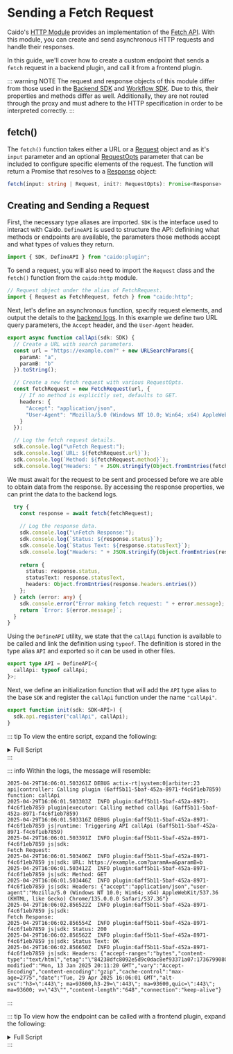 # Sending a Fetch Request

Caido's [HTTP Module](/reference/modules/caido/http.md) provides an implementation of the [Fetch API](https://developer.mozilla.org/en-US/docs/Web/API/Fetch_API). With this module, you can create and send asynchronous HTTP requests and handle their responses.

In this guide, we'll cover how to create a custom endpoint that sends a `fetch` request in a backend plugin, and call it from a frontend plugin.

::: warning NOTE
The request and response objects of this module differ from those used in the [Backend SDK](/reference/sdks/backend/index.md) and [Workflow SDK](/reference/sdks/workflow/index.md). Due to this, their properties and methods differ as well. Additionally, they are not routed through the proxy and must adhere to the HTTP specification in order to be interpreted correctly.
:::

## fetch()

The `fetch()` function takes either a URL or a [Request](/reference/modules/caido/http.html#request) object and as it's `input` parameter and an optional [RequestOpts](/reference/modules/caido/http.html#requestopts) parameter that can be included to configure specific elements of the request. The function will return a Promise that resolves to a [Response](/reference/modules/caido/http.html#response) object:

``` ts
fetch(input: string | Request, init?: RequestOpts): Promise<Response>
```

## Creating and Sending a Request

First, the necessary type aliases are imported. `SDK` is the interface used to interact with Caido. `DefineAPI` is used to structure the API: definining what methods or endpoints are available, the parameters those methods accept and what types of values they return.

``` ts
import { SDK, DefineAPI } from "caido:plugin";
```

To send a request, you will also need to import the `Request` class and the `fetch()` function from the `caido:http` module.

``` ts
// Request object under the alias of FetchRequest.
import { Request as FetchRequest, fetch } from "caido:http";
```

Next, let's define an asynchronous function, specify request elements, and output the details to the [backend logs](https://docs.caido.io/reference/internal_files.html). In this example we define two URL query parameters, the `Accept` header, and the `User-Agent` header.

``` ts
export async function callApi(sdk: SDK) {
  // Create a URL with search parameters.
  const url = "https://example.com?" + new URLSearchParams({
    paramA: "a",
    paramB: "b"
  }).toString();

  // Create a new fetch request with various RequestOpts.
  const fetchRequest = new FetchRequest(url, {
    // If no method is explicitly set, defaults to GET.
    headers: {
      "Accept": "application/json",
      "User-Agent": "Mozilla/5.0 (Windows NT 10.0; Win64; x64) AppleWebKit/537.36 (KHTML, like Gecko) Chrome/135.0.0.0 Safari/537.36"
    }
  });

  // Log the fetch request details.
  sdk.console.log("\nFetch Request:");
  sdk.console.log(`URL: ${fetchRequest.url}`);
  sdk.console.log(`Method: ${fetchRequest.method}`);
  sdk.console.log("Headers: " + JSON.stringify(Object.fromEntries(fetchRequest.headers.entries())));
```

We must await for the request to be sent and processed before we are able to obtain data from the response. By accessing the response properties, we can print the data to the backend logs.

``` ts
  try {
    const response = await fetch(fetchRequest);
    
    // Log the response data.
    sdk.console.log("\nFetch Response:");
    sdk.console.log(`Status: ${response.status}`);
    sdk.console.log(`Status Text: ${response.statusText}`);
    sdk.console.log("Headers: " + JSON.stringify(Object.fromEntries(response.headers.entries())));
    
    return {
      status: response.status,
      statusText: response.statusText,
      headers: Object.fromEntries(response.headers.entries())
    };
  } catch (error: any) {
    sdk.console.error("Error making fetch request: " + error.message);
    return `Error: ${error.message}`;
  }
}
```

Using the `DefineAPI` utility, we state that the `callApi` function is available to be called and link the definition using `typeof`. The definition is stored in the type alias `API` and exported so it can be used in other files.

``` ts
export type API = DefineAPI<{
  callApi: typeof callApi;
}>;
```

Next, we define an initialization function that will add the `API` type alias to the base `SDK` and register the `callApi` function under the name `"callApi"`.

``` ts
export function init(sdk: SDK<API>) {
  sdk.api.register("callApi", callApi);
}
```

::: tip
To view the entire script, expand the following:

<details>
<summary>Full Script</summary>

``` ts
import type { SDK, DefineAPI } from "caido:plugin";
import { Request as FetchRequest, fetch } from "caido:http";

export async function callApi(sdk: SDK) {
  // Create a URL with search parameters.
  const url = "https://example.com?" + new URLSearchParams({
    paramA: "a",
    paramB: "b"
  }).toString();

  // Create a new fetch request with various RequestOpts.
  const fetchRequest = new FetchRequest(url, {
    // If no method is explicitly set, defaults to GET.
    headers: {
      "Accept": "application/json",
      "User-Agent": "Mozilla/5.0 (Windows NT 10.0; Win64; x64) AppleWebKit/537.36 (KHTML, like Gecko) Chrome/135.0.0.0 Safari/537.36"
    }
  });

  // Log the fetch request details.
  sdk.console.log("\nFetch Request:");
  sdk.console.log(`URL: ${fetchRequest.url}`);
  sdk.console.log(`Method: ${fetchRequest.method}`);
  sdk.console.log("Headers: " + JSON.stringify(Object.fromEntries(fetchRequest.headers.entries())));

  try {
    const response = await fetch(fetchRequest);
    
    // Log the response data.
    sdk.console.log("\nFetch Response:");
    sdk.console.log(`Status: ${response.status}`);
    sdk.console.log(`Status Text: ${response.statusText}`);
    sdk.console.log("Headers: " + JSON.stringify(Object.fromEntries(response.headers.entries())));
    
    return {
      status: response.status,
      statusText: response.statusText,
      headers: Object.fromEntries(response.headers.entries())
    };
  } catch (error: any) {
    sdk.console.error("Error making fetch request: " + error.message);
    return `Error: ${error.message}`;
  }
}

export type API = DefineAPI<{
  callApi: typeof callApi;
}>;

export function init(sdk: SDK<API>) {
  sdk.api.register("callApi", callApi);
}
```

</details>
:::

::: info
Within the logs, the message will resemble:

```text
2025-04-29T16:06:01.503261Z DEBUG actix-rt|system:0|arbiter:23 api|controller: Calling plugin (6aff5b11-5baf-452a-8971-f4c6f1eb7859) function: callApi    
2025-04-29T16:06:01.503303Z  INFO plugin:6aff5b11-5baf-452a-8971-f4c6f1eb7859 plugin|executor: Calling method callApi (6aff5b11-5baf-452a-8971-f4c6f1eb7859)    
2025-04-29T16:06:01.503316Z DEBUG plugin:6aff5b11-5baf-452a-8971-f4c6f1eb7859 js|runtime: Triggering API callApi (6aff5b11-5baf-452a-8971-f4c6f1eb7859)    
2025-04-29T16:06:01.503391Z  INFO plugin:6aff5b11-5baf-452a-8971-f4c6f1eb7859 js|sdk: 
Fetch Request:    
2025-04-29T16:06:01.503406Z  INFO plugin:6aff5b11-5baf-452a-8971-f4c6f1eb7859 js|sdk: URL: https://example.com?paramA=a&paramB=b    
2025-04-29T16:06:01.503412Z  INFO plugin:6aff5b11-5baf-452a-8971-f4c6f1eb7859 js|sdk: Method: GET    
2025-04-29T16:06:01.503446Z  INFO plugin:6aff5b11-5baf-452a-8971-f4c6f1eb7859 js|sdk: Headers: {"accept":"application/json","user-agent":"Mozilla/5.0 (Windows NT 10.0; Win64; x64) AppleWebKit/537.36 (KHTML, like Gecko) Chrome/135.0.0.0 Safari/537.36"}    
2025-04-29T16:06:02.856522Z  INFO plugin:6aff5b11-5baf-452a-8971-f4c6f1eb7859 js|sdk: 
Fetch Response:    
2025-04-29T16:06:02.856554Z  INFO plugin:6aff5b11-5baf-452a-8971-f4c6f1eb7859 js|sdk: Status: 200    
2025-04-29T16:06:02.856562Z  INFO plugin:6aff5b11-5baf-452a-8971-f4c6f1eb7859 js|sdk: Status Text: OK    
2025-04-29T16:06:02.856650Z  INFO plugin:6aff5b11-5baf-452a-8971-f4c6f1eb7859 js|sdk: Headers: {"accept-ranges":"bytes","content-type":"text/html","etag":"\"84238dfc8092e5d9c0dac8ef93371a07:1736799080.121134\"","last-modified":"Mon, 13 Jan 2025 20:11:20 GMT","vary":"Accept-Encoding","content-encoding":"gzip","cache-control":"max-age=2775","date":"Tue, 29 Apr 2025 16:06:01 GMT","alt-svc":"h3=\":443\"; ma=93600,h3-29=\":443\"; ma=93600,quic=\":443\"; ma=93600; v=\"43\"","content-length":"648","connection":"keep-alive"}
```

:::

::: tip
To view how the endpoint can be called with a frontend plugin, expand the following:

<details>
<summary>Full Script</summary>

``` ts
import type { Caido } from "@caido/sdk-frontend";
import type { API } from "../../backend/src/index.ts";

export type CaidoSDK = Caido<API>;

const createPage = (sdk: CaidoSDK) => {

    const resultText = document.createElement("p");
    resultText.textContent = "Result will appear here.";

    const calculateButton = sdk.ui.button({
        variant: "primary",
        label: "Fetch",
    });

    calculateButton.addEventListener("click", async () => {
        const result = await sdk.backend.callApi();
        resultText.textContent = `Result: ${JSON.stringify(result, null, 2)}`;
    });

    const container = document.createElement("div");
    container.appendChild(calculateButton);
    container.appendChild(resultText);

    const card = sdk.ui.card({
        body: container
    });

    sdk.navigation.addPage("/fetch-page", {
        body: card
    });
}

export function init(sdk: CaidoSDK) {
    createPage(sdk);
    
    sdk.sidebar.registerItem("Fetch", "/fetch-page", {
        icon: "fas fa-paper-plane"
    });
}
```

</details>
:::
